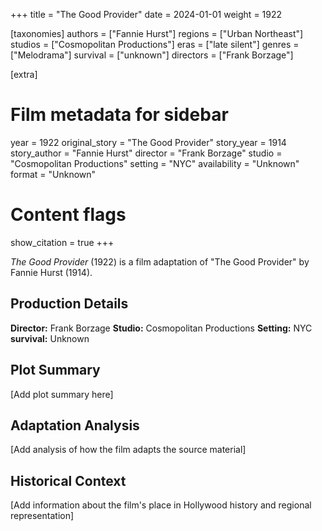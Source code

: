 +++
title = "The Good Provider"
date = 2024-01-01
weight = 1922

[taxonomies]
authors = ["Fannie Hurst"]
regions = ["Urban Northeast"]
studios = ["Cosmopolitan Productions"]
eras = ["late silent"]
genres = ["Melodrama"]
survival = ["unknown"]
directors = ["Frank Borzage"]

[extra]
# Film metadata for sidebar
year = 1922
original_story = "The Good Provider"
story_year = 1914
story_author = "Fannie Hurst"
director = "Frank Borzage"
studio = "Cosmopolitan Productions"
setting = "NYC"
availability = "Unknown"
format = "Unknown"

# Content flags
show_citation = true
+++

*The Good Provider* (1922) is a film adaptation of "The Good Provider" by Fannie Hurst (1914).

## Production Details

**Director:** Frank Borzage
**Studio:** Cosmopolitan Productions
**Setting:** NYC
**survival:** Unknown

## Plot Summary

[Add plot summary here]

## Adaptation Analysis

[Add analysis of how the film adapts the source material]

## Historical Context

[Add information about the film's place in Hollywood history and regional representation]